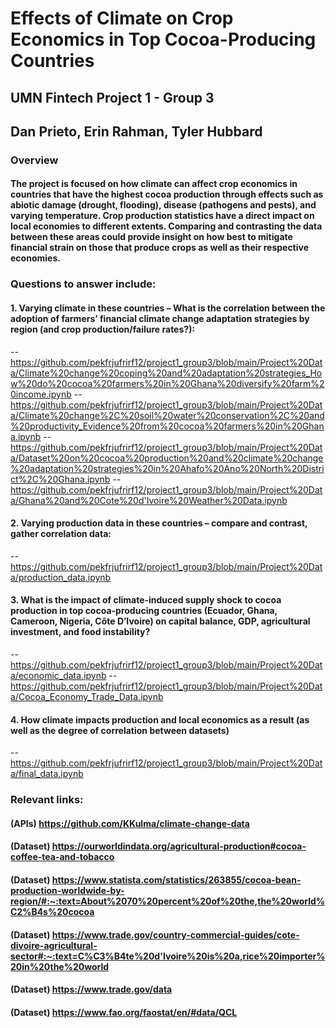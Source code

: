 # Effects of Climate on Crop Economics in Top Cocoa-Producing Countries
## UMN Fintech Project 1 - Group 3
## Dan Prieto, Erin Rahman, Tyler Hubbard

### Overview
#### The project is focused on how climate can affect crop economics in countries that have the highest cocoa production through effects such as abiotic damage (drought, flooding), disease (pathogens and pests), and varying temperature. Crop production statistics have a direct impact on local economies to different extents. Comparing and contrasting the data between these areas could provide insight on how best to mitigate financial strain on those that produce crops as well as their respective economies.

### Questions to answer include:
#### 1. Varying climate in these countries – What is the correlation between the adoption of farmers’ financial climate change adaptation strategies by region (and crop production/failure rates?):
-- https://github.com/pekfrjufrirf12/project1_group3/blob/main/Project%20Data/Climate%20change%20coping%20and%20adaptation%20strategies_How%20do%20cocoa%20farmers%20in%20Ghana%20diversify%20farm%20income.ipynb
-- https://github.com/pekfrjufrirf12/project1_group3/blob/main/Project%20Data/Climate%20change%2C%20soil%20water%20conservation%2C%20and%20productivity_Evidence%20from%20cocoa%20farmers%20in%20Ghana.ipynb
-- https://github.com/pekfrjufrirf12/project1_group3/blob/main/Project%20Data/Dataset%20on%20cocoa%20production%20and%20climate%20change%20adaptation%20strategies%20in%20Ahafo%20Ano%20North%20District%2C%20Ghana.ipynb
-- https://github.com/pekfrjufrirf12/project1_group3/blob/main/Project%20Data/Ghana%20and%20Cote%20d'Ivoire%20Weather%20Data.ipynb
#### 2. Varying production data in these countries – compare and contrast, gather correlation data:
-- https://github.com/pekfrjufrirf12/project1_group3/blob/main/Project%20Data/production_data.ipynb
#### 3. What is the impact of climate-induced supply shock to cocoa production in top cocoa-producing countries (Ecuador, Ghana, Cameroon, Nigeria, Côte D’Ivoire) on capital balance, GDP, agricultural investment, and food instability?
-- https://github.com/pekfrjufrirf12/project1_group3/blob/main/Project%20Data/economic_data.ipynb
-- https://github.com/pekfrjufrirf12/project1_group3/blob/main/Project%20Data/Cocoa_Economy_Trade_Data.ipynb
#### 4. How climate impacts production and local economics as a result (as well as the degree of correlation between datasets)
-- https://github.com/pekfrjufrirf12/project1_group3/blob/main/Project%20Data/final_data.ipynb

### Relevant links:
#### (APIs) https://github.com/KKulma/climate-change-data
#### (Dataset) https://ourworldindata.org/agricultural-production#cocoa-coffee-tea-and-tobacco
#### (Dataset) https://www.statista.com/statistics/263855/cocoa-bean-production-worldwide-by-region/#:~:text=About%2070%20percent%20of%20the,the%20world%C2%B4s%20cocoa
#### (Dataset) https://www.trade.gov/country-commercial-guides/cote-divoire-agricultural-sector#:~:text=C%C3%B4te%20d'Ivoire%20is%20a,rice%20importer%20in%20the%20world
#### (Dataset) https://www.trade.gov/data
#### (Dataset) https://www.fao.org/faostat/en/#data/QCL 
